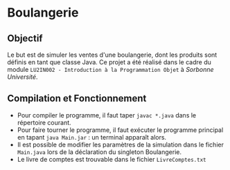 # Boulangerie

## Objectif
Le but est de simuler les ventes d'une boulangerie, dont les produits sont définis en tant que classe Java. Ce projet a été réalisé dans le cadre du module `LU2IN002 - Introduction à la Programmation Objet` à _Sorbonne Université_.

## Compilation et Fonctionnement
- Pour compiler le programme, il faut taper `javac *.java` dans le répertoire courant.
- Pour faire tourner le programme, il faut exécuter le programme principal en tapant `java Main.jar` : un terminal apparaît alors.
- Il est possible de modifier les paramètres de la simulation dans le fichier `Main.java` lors de la déclaration du singleton Boulangerie.
- Le livre de comptes est trouvable dans le fichier `LivreComptes.txt`
